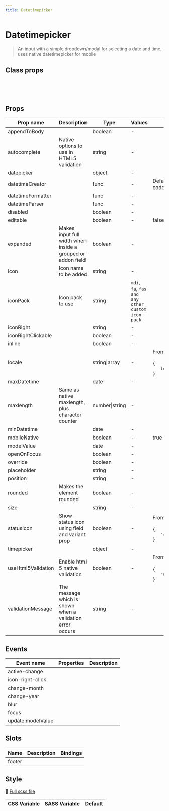 ```yaml
---
title: Datetimepicker
---
```


# Datetimepicker

<div class="vp-doc">

> An input with a simple dropdown/modal for selecting a date and time, uses native datetimepicker for mobile

</div>
<example-datetimepicker />

## Class props

<br />

<inspector-datetimepicker-viewer />

<br />
<br />

<div class="vp-doc">

## Props

| Prop name          | Description                                                 | Type           | Values                                            | Default                                                                                                                                  |
| ------------------ | ----------------------------------------------------------- | -------------- | ------------------------------------------------- | ---------------------------------------------------------------------------------------------------------------------------------------- |
| appendToBody       |                                                             | boolean        | -                                                 |                                                                                                                                          |
| autocomplete       | Native options to use in HTML5 validation                   | string         | -                                                 |                                                                                                                                          |
| datepicker         |                                                             | object         | -                                                 |                                                                                                                                          |
| datetimeCreator    |                                                             | func           | -                                                 | Default function (see source code)                                                                                                       |
| datetimeFormatter  |                                                             | func           | -                                                 |                                                                                                                                          |
| datetimeParser     |                                                             | func           | -                                                 |                                                                                                                                          |
| disabled           |                                                             | boolean        | -                                                 |                                                                                                                                          |
| editable           |                                                             | boolean        | -                                                 | false                                                                                                                                    |
| expanded           | Makes input full width when inside a grouped or addon field | boolean        | -                                                 |                                                                                                                                          |
| icon               | Icon name to be added                                       | string         | -                                                 |                                                                                                                                          |
| iconPack           | Icon pack to use                                            | string         | `mdi`, `fa`, `fas and any other custom icon pack` |                                                                                                                                          |
| iconRight          |                                                             | string         | -                                                 |                                                                                                                                          |
| iconRightClickable |                                                             | boolean        | -                                                 |                                                                                                                                          |
| inline             |                                                             | boolean        | -                                                 |                                                                                                                                          |
| locale             |                                                             | string\|array  | -                                                 | <div>From <b>config</b></div><br><code style='white-space: nowrap; padding: 0;'>{<br>&nbsp;&nbsp; locale: undefined<br>}</code>          |
| maxDatetime        |                                                             | date           | -                                                 |                                                                                                                                          |
| maxlength          | Same as native maxlength, plus character counter            | number\|string | -                                                 |                                                                                                                                          |
| minDatetime        |                                                             | date           | -                                                 |                                                                                                                                          |
| mobileNative       |                                                             | boolean        | -                                                 | true                                                                                                                                     |
| modelValue         |                                                             | date           | -                                                 |                                                                                                                                          |
| openOnFocus        |                                                             | boolean        | -                                                 |                                                                                                                                          |
| override           |                                                             | boolean        | -                                                 |                                                                                                                                          |
| placeholder        |                                                             | string         | -                                                 |                                                                                                                                          |
| position           |                                                             | string         | -                                                 |                                                                                                                                          |
| rounded            | Makes the element rounded                                   | boolean        | -                                                 |                                                                                                                                          |
| size               |                                                             | string         | -                                                 |                                                                                                                                          |
| statusIcon         | Show status icon using field and variant prop               | boolean        | -                                                 | <div>From <b>config</b></div><br><code style='white-space: nowrap; padding: 0;'>{<br>&nbsp;&nbsp; "statusIcon": true<br>}</code>         |
| timepicker         |                                                             | object         | -                                                 |                                                                                                                                          |
| useHtml5Validation | Enable html 5 native validation                             | boolean        | -                                                 | <div>From <b>config</b></div><br><code style='white-space: nowrap; padding: 0;'>{<br>&nbsp;&nbsp; "useHtml5Validation": true<br>}</code> |
| validationMessage  | The message which is shown when a validation error occurs   | string         | -                                                 |                                                                                                                                          |

## Events

| Event name        | Properties | Description |
| ----------------- | ---------- | ----------- |
| active-change     |            |
| icon-right-click  |            |
| change-month      |            |
| change-year       |            |
| blur              |            |
| focus             |            |
| update:modelValue |            |

## Slots

| Name   | Description | Bindings |
| ------ | ----------- | -------- |
| footer |             |          |

## Style

📄 [Full scss file](https://github.com/oruga-ui/oruga/blob/master/packages/oruga/src/scss/components/_datetimepicker.scss)

| CSS Variable | SASS Variable | Default |
| ------------ | ------------- | ------- |


</div>
